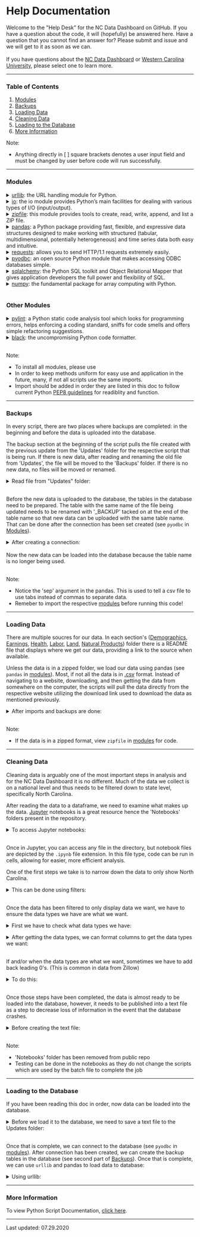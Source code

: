# Help Documentation
Welcome to the "Help Desk" for the NC Data Dashboard on GitHub.  If you have a question about the code, it will (hopefully) be answered here.  Have a question that you cannot find an answer for? Please submit and issue and we will get to it as soon as we can.<br /><br />If you have questions about the [NC Data Dashboard](https://www.wcu.edu/engage/regional-development/data-dashboard.aspx) or [Western Carolina University](wcu.edu), please select one to learn more.
*** 
### Table of Contents
1. [Modules](#Modules)
2. [Backups](#Backups)
3. [Loading Data](#Loading-Data)
4. [Cleaning Data](#Cleaning-Data)
5. [Loading to the Database](#Loading-to-the-Database)
6. [More Information](#More-Information)

Note: 
+ Anything directly in [ ] square brackets denotes a user input field and must be changed by user before code will run successfully.
***
### Modules
<details><summary><a href=https://www.geeksforgeeks.org/python-urllib-module/>urllib</a>: the URL handling module for Python.</summary><br>Installation:

    py -m pip install urllib --upgrade
</details>


<details><summary><a href=>io</a>: the io module provides Python’s main facilities for dealing with various types of I/O (input/output).</summary><br>Usage:

    from io import BytesIO

    zip_file = ZipFile(BytesIO(response.content))

</details>


<details><summary><a href=https://docs.python.org/3/library/zipfile.html>zipfile</a>: this module provides tools to create, read, write, append, and list a ZIP file.</summary><br>Usage:

    from zipfile import ZipFile

    zip_file = ZipFile[io import](response.content))
    files = zip_file.namelist()
    with zip_file.open(files[number of file in list]) as [filetype1]:
        data_frame = pd.read_[filetype2]("[filetype1]", encoding="[type]", sep="[type]")
</details>


<details><summary><a href=https://pypi.org/project/pandas/>pandas</a>: a Python package providing fast, flexible, and expressive data structures designed to make working with structured (tabular, multidimensional, potentially heterogeneous) and time series data both easy and intuitive.</summary><br>Installation:

    py -m pip install pandas --upgrade
<br>
Usage:
    
    import pandas as pd
    
    data_frame = pd.read_csv("[filename]", encoding="[type]")
</details>


<details><summary><a href=https://pypi.org/project/requests/>requests</a>: allows you to send HTTP/1.1 requests extremely easily. </summary><br>Installation:

    py -m pip install requests --upgrade
<br>
Usage:

    response = requests.get("[download_link]")
</details>

<details><summary><a href=https://pypi.org/project/pyodbc/>pyodbc</a>: an open source Python module that makes accessing ODBC databases simple.</summary><br>Installation:

    py -m pip install pyodbc --upgrade
<br>
Usage:

    import pyodbc
    
    con = pyodbc.connect("Driver={SQL Server}:"
                         "Server=[server_name];"
                         "Database=[database_name];"
                         "Trusted_Connection=yes;",
                         autocommit=True)
<br>                         
After the connection to the database has been set up, we have to create a cursor to run SQL commands in a Python file.
    
    c = con.cursor()
<br>
When the cursor has been created, we can now use it so perform SQL queries:
    
    c.execute("[sql query]")
</details>


<details><summary><a href=https://pypi.org/project/SQLAlchemy/>sqlalchemy</a>: the Python SQL toolkit and Object Relational Mapper that gives application developers the full power and flexibility of SQL.</summary><br>Installation:

    py -m pip install SQLAlchemy --upgrade
<br>   
Usage:

    from sqlalchemy import create_engine
</details>


<details><summary><a href=https://pypi.org/project/numpy/>numpy</a>: the fundamental package for array computing with Python.</summary><br>Installation:

    py -m pip install numpy --upgrade
<br>
Usage:

    import numpy as np

    data_frame["column1"] = data_frame["column1"].replace(np.nan, "", regex=True)
</details>
<br>

### Other Modules
<details><summary><a href=https://pypi.org/project/pylint/>pylint</a>: a Python static code analysis tool which looks for programming errors, helps enforcing a coding standard, sniffs for code smells and offers simple refactoring suggestions.</summary><br>Installation:

    py -m pip install pylint --upgrade
<br>
Usage (in command line):

    pylint [filename]
</details>


<details><summary><a href=https://pypi.org/project/black/#:~:text=Black%20is%20the%20uncompromising%20Python%20code%20formatter.%20By,time%20and%20mental%20energy%20for%20more%20important%20matters.>black</a>: the uncompromising Python code formatter.</summary><br>Installation:

    py -m pip install black --upgrade
<br>
Usage (in command line):

    black [filename]
</details>
<br>

Note: 
+ To install all modules, please use 
+ In order to keep methods uniform for easy use and application in the future, many, if not all scripts use the same imports. 
+ Import should be added in order they are listed in this doc to follow current Python [PEP8 guidelines](https://pep8.org/) for readiblity and function.
***
### Backups
In every script, there are two places where backups are completed: in the beginning and before the data is uploaded into the database.  

The backup section at the beginning of the script pulls the file created with the previous update from the 'Updates' folder for the respective script that is being run.  If there is new data, after reading and renaming the old file from 'Updates', the file will be moved to the 'Backups' folder.  If there is no new data, no files will be moved or renamed.

<details><summary>Read file from "Updates" folder:</summary><br>Using pandas:

    df_backup = pd.read_csv("./Updates/[filename].txt", sep="\t")
<br>
And save file to Backups folder with '_backup' added at the end:

    df_backup.to_csv("./Backups/[filename]_backup.txt", sep="\t")

</details>

<br>Before the new data is uploaded to the database, the tables in the database need to be prepared.  The table with the same name of the file being updated needs to be renamed with '_BACKUP' tacked on at the end of the table name so that new data can be uploaded with the same table name.  That can be done after the connection has been set created (see `pyodbc` in [Modules](#Modules)).

<details><summary>After creating a connection:</summary><br>We can drop the existing backup table from the database using SQL:
    
    c.execute("drop table [table_name]")
<br>
Then rename the table created in the previous update to add "_BACKUP" at the end: 

    c.execute(
        """sp_rename '[table_name]',
        '[table_name]_BACKUP';""")
</details>
<br>Now the new data can be loaded into the database because the table name is no longer being used.

<br>Note:
+ Notice the 'sep' argument in the pandas. This is used to tell a csv file to use tabs instead of commas to separate data. 
+ Remeber to import the respective [modules](#Modules) before running this code!
</details>

***
### Loading Data
There are multiple soucres for our data.  In each section's ([Demographics](https://github.com/NC-Data-Dashboard/DataDashboard_Greenspan/tree/master/Demographics), [Earnings](https://github.com/NC-Data-Dashboard/DataDashboard_Greenspan/tree/master/Earnings), [Health](https://github.com/NC-Data-Dashboard/DataDashboard_Greenspan/tree/master/Health), [Labor](https://github.com/NC-Data-Dashboard/DataDashboard_Greenspan/tree/master/Labor), [Land](https://github.com/NC-Data-Dashboard/DataDashboard_Greenspan/tree/master/Land), [Natural Products](https://github.com/NC-Data-Dashboard/DataDashboard_Greenspan/tree/master/Natural%20Products)) folder there is a README file that displays where we get our data, providing a link to the source when available.  

Unless the data is in a zipped folder, we load our data using pandas (see `pandas` in [modules](#Modules)).  Most, if not all the data is in [.csv](https://en.wikipedia.org/wiki/Comma-separated_values#:~:text=Rules%20typical%20of%20these%20and%20other%20%22CSV%22%20specifications,at%20a%20line%20terminator.%20...%20More%20items...%20) format.  Instead of navigating to a website, downloading, and then getting the data from somewhere on the computer, the scripts will pull the data directly from the respective website utilizing the download link used to download the data as mentioned previously.

<details><summary>After imports and backups are done:</summary><br>Load our data into a dataframe.  If encoding is not involved, don't add that parameter:

    data_frame = pd.read_csv("[download_link_for_data]", encoding="[type]")

</details>

<br>

Note: 
+ If the data is in a zipped format, view `zipfile` in [modules](#Modules) for code.    

***
### Cleaning Data
Cleaning data is arguably one of the most important steps in analysis and for the NC Data Dashboard it is no different.  Much of the data we collect is on a national level and thus needs to be filtered down to state level, specifically North Carolina.  

After reading the data to a dataframe, we need to examine what makes up the data.  [Jupyter](https://jupyter.org/) notebooks is a great resource hence the 'Notebooks' folders present in the repository. 

<details><summary>To access Jupyter notebooks:</summary><br>After opening command prompt, type:

    cd [path/to/notebooks/folder]
    
<br>
Then:

    jupyter notebook

This should open a new window in the default browser and should display all the contents in whatever directory you navigated to previously.  
</details>

<br>Once in Jupyter, you can access any file in the directory, but notebook files are depicted by the `.ipynb` file extension.  In this file type, code can be run in cells, allowing for easier, more efficient analysis.
<br>

One of the first steps we take is to narrow down the data to only show North Carolina.  
<details><summary>This can be done using filters:</summary><br> Example using .str.contains:

    filter_namme = data_frame["[columnName]"].str.contains(", NC")
    data_frame_nc = data_frame[filter_name]
<br>
Example not using .str.contains:

    filter_name = data_frame["[columnName]"] == "NC"
    data_frame_nc = data_frame[filter_name]
</details>
<br>

Once the data has been filtered to only display data we want, we have to ensure the data types we have are what we want.  

<details><summary>First we have to check what data types we have:</summary><br>To view data types in a data frame:

    data_frame_nc.dtypes
<br></details>
<details><summary>After getting the data types, we can format columns to get the data types we want:</summary><br>Here is an example from the Zhvi script used earlier:

    data_frame_nc.loc[:, "[columnName]"] = data_frame_nc["columnName"].astype(str)

First we have to only edit the column we want and not the entire data set, thus the `.loc`.  The `:` colon skips all the columns before the column we want.  The `.astype()` allows the column to change data type based on the value entered into the `()` parenthesis.  Details on values that can go there can be found [here](https://pandas.pydata.org/pandas-docs/stable/reference/api/pandas.DataFrame.astype.html).
</details><br>

If and/or when the data types are what we want, sometimes we have to add back leading 0's. (This is common in data from Zillow)

<details><summary>To do this:</summary><br>We use .loc again:

    data_frame_nc.loc[:, "[columnName]"] = data_frame_nc["[columnName]"].str.zfill(3)

Again, `.loc` lets us only edit the column we want.  The `.str.zfill()` allows us to fill a string value to any number of digits.  In the case of MunicipalCodeFIPS, the values are strings ranging from 1 digit to 3 digits.  The example forces every value to have 3 digits thus 1 becomes 001.
</details><br>

Once those steps have been completed, the data is almost ready to be loaded into the database, however, it needs to be published into a text file as a step to decrease loss of information in the event that the database crashes. 
<details><summary>Before creating the text file:</summary><br>You might have noticed, if you are displaying the data frame as you work, that there is a column with numbers marking the rows.  Pandas adds this to make the data easier to read, however, we do not want this in our database as it is unneccesary and could cause confusion. To set different columns as our index:

    data_frame_nc.set_index(data_frame_nc["[columnName]"], inplace=True)

Note: 
+ `inplace=True` is important.  Without it, the index will not change.

<br>
After setting the index, you may notice there are now two columns that are the same.  Setting a new index does not remove the column that is being set as the new index so we need to drop the column from it's old location:

    data_frame_nc.drop("[columnName]", axis=1, inplace=True)

Note:
+ `axis=1` tells the code the column name can be found in the top row of the data frame. 
+ Again, `inplace=True` is important as the change will not take place unless it is True.
</details><br>

Note:
+ 'Notebooks' folder has been removed from public repo
+ Testing can be done in the notebooks as they do not change the scripts which are used by the batch file to complete the job
***
### Loading to the Database
If you have been reading this doc in order, now data can be loaded into the database.

 <details><summary>Before we load it to the database, we need to save a text file to the Updates folder:</summary><br>Similar to creating the backup text file:

    data_frame_nc.to_csv("./Updates/[filename].txt", sep="\t")

</details><br>

Once that is complete, we can connect to the database (see `pyodbc` in [modules](#Modules)).  After connection has been created, we can create the backup tables in the database (see second part of [Backups](#Backups)).  Once that is complete, we can use `urllib` and pandas to load data to database:

<details><summary>Using urllib:</summary><br>We have to create parameters for the upload.  This is similar to estaablishing the connection:

    params = urllib.parse.quote_plus(
        r"Driver={SQL Server};"
        r"Server=[server];"
        r"Database=[database];"
        r"Trusted_Connection=yes;"
    )
<br>
Then create the engine based on the parameter we just created:

    engine = create_engine("mssql+pyodbc:///?odbc_connect=%s" % params)

<br>
Finally, upload to the database:

    data_frame.to_sql(
    "[table]", con=engine, if_exists="replace", index=False
    )

Note:
+ `if_exists="replace"` will replace a table with the name speicified if it exists in the database prior to the upload.

</details>

***
### More Information
To view Python Script Documentation, [click here](https://github.com/NC-Data-Dashboard/DataDashboard_Greenspan/blob/master/PythonScriptsDocumentation.md).
***
Last updated: 07.29.2020
